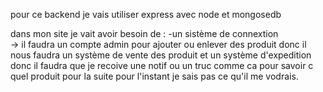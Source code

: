 pour ce backend je vais utiliser express avec node et mongosedb

dans mon site je vait avoir besoin de :
-un sistème de connextion  
    -> il faudra un compte admin pour ajouter ou enlever des produit donc il nous faudra
un système de vente des produit 
et un système d'expedition donc il faudra que je recoive une notif ou un truc comme ca pour savoir c quel produit
pour la suite pour l'instant je sais pas ce qu'il me vodrais.
